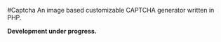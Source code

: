 #Captcha
An image based customizable CAPTCHA generator written in PHP.

__Development under progress.__
